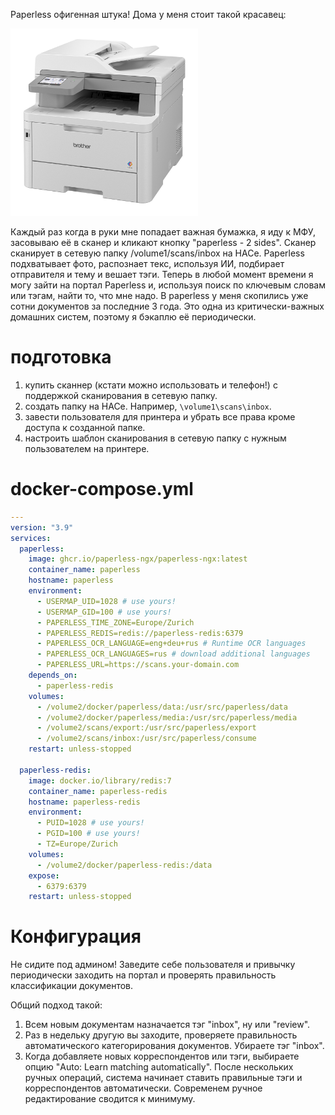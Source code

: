 Paperless офигенная штука! Дома у меня стоит такой красавец:

<img src="https://github.com/ageev/SmartHome/raw/master/Pictures/MFC-L8390CDW_L.jpg" alt="Brother MFC-L8390CDW" width="300">

Каждый раз когда в руки мне попадает важная бумажка, я иду к МФУ, засовываю её в сканер и кликают кнопку "paperless - 2 sides". Сканер сканирует в сетевую папку /volume1/scans/inbox на НАСе. Paperless подхватывает фото, распознает текс, используя ИИ, подбирает отправителя и тему и вешает тэги. Теперь в любой момент времени я могу зайти на портал Paperless и, используя поиск по ключевым словам или тэгам, найти то, что мне надо. В paperless у меня скопились уже сотни документов за последние 3 года. Это одна из критически-важных домашних систем, поэтому я бэкаплю её периодически. 

# подготовка
1. купить сканнер (кстати можно использовать и телефон!) с поддержкой сканирования в сетевую папку.
2. создать папку на НАСе. Например, ```\volume1\scans\inbox```.
3. завести пользователя для принтера и убрать все права кроме доступа к созданной папке.
4. настроить шаблон сканирования в сетевую папку с нужным пользователем на принтере. 

# docker-compose.yml
```yaml
---
version: "3.9"
services:
  paperless:
    image: ghcr.io/paperless-ngx/paperless-ngx:latest
    container_name: paperless
    hostname: paperless
    environment:
      - USERMAP_UID=1028 # use yours!
      - USERMAP_GID=100 # use yours!
      - PAPERLESS_TIME_ZONE=Europe/Zurich
      - PAPERLESS_REDIS=redis://paperless-redis:6379
      - PAPERLESS_OCR_LANGUAGE=eng+deu+rus # Runtime OCR languages
      - PAPERLESS_OCR_LANGUAGES=rus # download additional languages
      - PAPERLESS_URL=https://scans.your-domain.com
    depends_on:
      - paperless-redis
    volumes:
      - /volume2/docker/paperless/data:/usr/src/paperless/data
      - /volume2/docker/paperless/media:/usr/src/paperless/media
      - /volume2/scans/export:/usr/src/paperless/export
      - /volume2/scans/inbox:/usr/src/paperless/consume
    restart: unless-stopped

  paperless-redis:
    image: docker.io/library/redis:7
    container_name: paperless-redis
    hostname: paperless-redis
    environment:
      - PUID=1028 # use yours!
      - PGID=100 # use yours!
      - TZ=Europe/Zurich
    volumes:
      - /volume2/docker/paperless-redis:/data
    expose:
      - 6379:6379
    restart: unless-stopped
```
# Конфигурация

Не сидите под админом! Заведите себе пользователя и привычку периодически заходить на портал и проверять правильность классификации документов. 

Общий подход такой:
1. Всем новым документам назначается тэг "inbox", ну или "review".
2. Раз в недельку другую вы заходите, проверяете правильность автоматического категорирования документов. Убираете тэг "inbox".
3. Когда добавляете новых корреспондентов или тэги, выбираете опцию "Auto: Learn matching automatically". После нескольких ручных операций, система начинает ставить правильные тэги и корреспондентов автоматически. Современем ручное редактирование сводится к минимуму.
